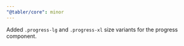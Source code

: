 ```yaml
---
"@tabler/core": minor
---
```


Added `.progress-lg` and `.progress-xl` size variants for the progress component.
